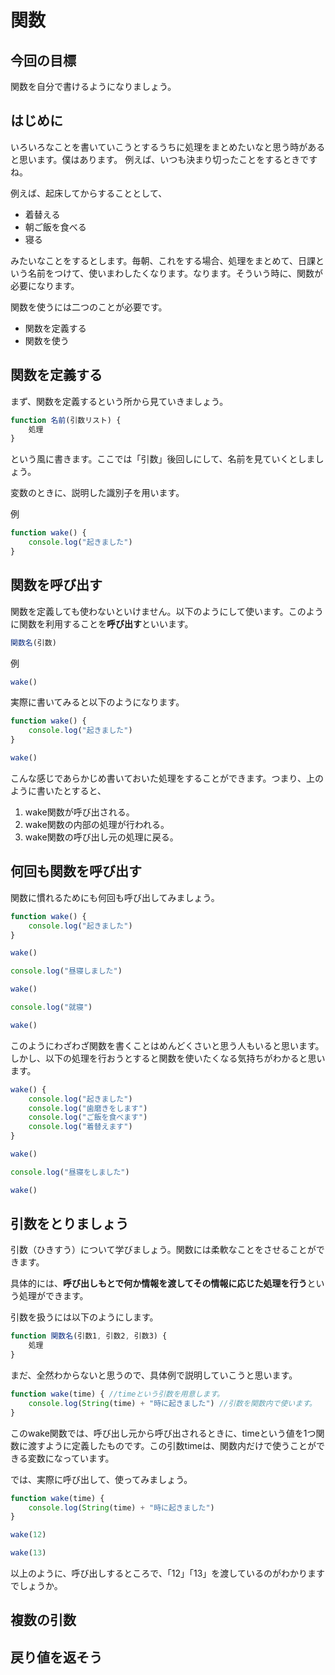 # 関数
## 今回の目標
関数を自分で書けるようになりましょう。

## はじめに

いろいろなことを書いていこうとするうちに処理をまとめたいなと思う時があると思います。僕はあります。
例えば、いつも決まり切ったことをするときですね。

例えば、起床してからすることとして、

* 着替える
* 朝ご飯を食べる
* 寝る

みたいなことをするとします。毎朝、これをする場合、処理をまとめて、日課という名前をつけて、使いまわしたくなります。なります。そういう時に、関数が必要になります。

関数を使うには二つのことが必要です。

* 関数を定義する
* 関数を使う

## 関数を定義する

まず、関数を定義するという所から見ていきましょう。

```javascript
function 名前(引数リスト) {
    処理
}
```
という風に書きます。ここでは「引数」後回しにして、名前を見ていくとしましょう。

変数のときに、説明した識別子を用います。

例
```javascript
function wake() {
    console.log("起きました")
}
```

## 関数を呼び出す
関数を定義しても使わないといけません。以下のようにして使います。このように関数を利用することを**呼び出す**といいます。

```javascript
関数名(引数)
```
例
```javascript
wake()
```

実際に書いてみると以下のようになります。

```javascript
function wake() {
    console.log("起きました")
}

wake()
```

こんな感じであらかじめ書いておいた処理をすることができます。つまり、上のように書いたとすると、
1. wake関数が呼び出される。
2. wake関数の内部の処理が行われる。
3. wake関数の呼び出し元の処理に戻る。


## 何回も関数を呼び出す
関数に慣れるためにも何回も呼び出してみましょう。

```javascript
function wake() {
    console.log("起きました")
}

wake()

console.log("昼寝しました")

wake()

console.log("就寝")

wake()
```


このようにわざわざ関数を書くことはめんどくさいと思う人もいると思います。
しかし、以下の処理を行おうとすると関数を使いたくなる気持ちがわかると思います。

```javascript
wake() {
    console.log("起きました")
    console.log("歯磨きをします")
    console.log("ご飯を食べます")
    console.log("着替えます")
}

wake()

console.log("昼寝をしました")

wake()
```

## 引数をとりましょう
引数（ひきすう）について学びましょう。関数には柔軟なことをさせることができます。

具体的には、**呼び出しもとで何か情報を渡してその情報に応じた処理を行う**という処理ができます。

引数を扱うには以下のようにします。

```javascript
function 関数名(引数1, 引数2, 引数3) {
    処理
}
```

まだ、全然わからないと思うので、具体例で説明していこうと思います。
```javascript
function wake(time) { //timeという引数を用意します。
    console.log(String(time) + "時に起きました") //引数を関数内で使います。
}
```
このwake関数では、呼び出し元から呼び出されるときに、timeという値を1つ関数に渡すように定義したものです。この引数timeは、関数内だけで使うことができる変数になっています。

では、実際に呼び出して、使ってみましょう。

```javascript
function wake(time) {
    console.log(String(time) + "時に起きました")
}

wake(12)

wake(13)
```

以上のように、呼び出しするところで、「12」「13」を渡しているのがわかりますでしょうか。

## 複数の引数



## 戻り値を返そう

